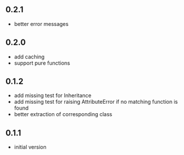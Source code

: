 ## 0.2.1
- better error messages 

## 0.2.0
- add caching
- support pure functions

## 0.1.2
- add missing test for Inheritance
- add missing test for raising AttributeError if no matching function is found
- better extraction of corresponding class

## 0.1.1
- initial version